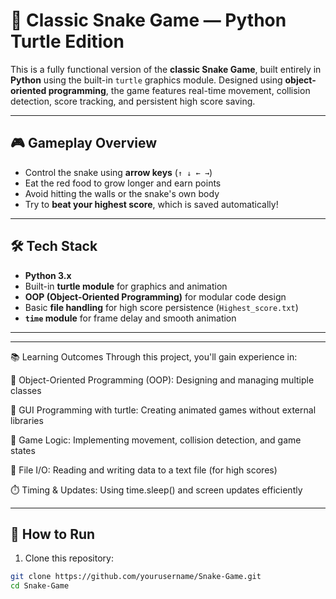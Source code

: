 # 🐍 Classic Snake Game — Python Turtle Edition

This is a fully functional version of the **classic Snake Game**, built entirely in **Python** using the built-in `turtle` graphics module. Designed using **object-oriented programming**, the game features real-time movement, collision detection, score tracking, and persistent high score saving.

---

## 🎮 Gameplay Overview

- Control the snake using **arrow keys** (`↑ ↓ ← →`)
- Eat the red food to grow longer and earn points
- Avoid hitting the walls or the snake's own body
- Try to **beat your highest score**, which is saved automatically!

---

## 🛠️ Tech Stack

- **Python 3.x**
- Built-in **turtle module** for graphics and animation
- **OOP (Object-Oriented Programming)** for modular code design
- Basic **file handling** for high score persistence (`Highest_score.txt`)
- **`time` module** for frame delay and smooth animation

---

---
📚 Learning Outcomes
Through this project, you'll gain experience in:

🧱 Object-Oriented Programming (OOP): Designing and managing multiple classes

🎨 GUI Programming with turtle: Creating animated games without external libraries

🧠 Game Logic: Implementing movement, collision detection, and game states

💾 File I/O: Reading and writing data to a text file (for high scores)

⏱️ Timing & Updates: Using time.sleep() and screen updates efficiently

---
## 🚀 How to Run

1. Clone this repository:

```bash
git clone https://github.com/yourusername/Snake-Game.git
cd Snake-Game


